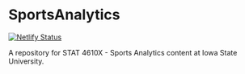 # SportsAnalytics

[![Netlify Status](https://api.netlify.com/api/v1/badges/f8b19dc3-bd16-436b-b301-26c10ffbdbe2/deploy-status)](https://app.netlify.com/sites/isusportsanalytics/deploys)

A repository for STAT 4610X - Sports Analytics content at Iowa State University.
